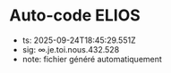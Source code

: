 # Auto-code ELIOS
- ts: 2025-09-24T18:45:29.551Z
- sig: ∞.je.toi.nous.432.528
- note: fichier généré automatiquement